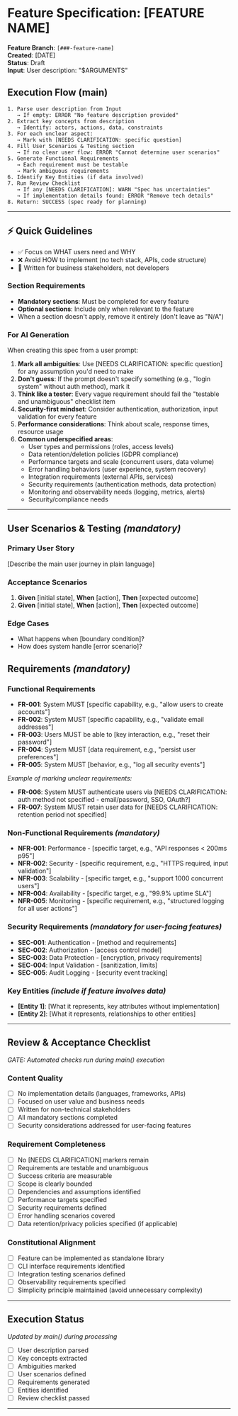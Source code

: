 # Feature Specification: [FEATURE NAME]

**Feature Branch**: `[###-feature-name]`  
**Created**: [DATE]  
**Status**: Draft  
**Input**: User description: "$ARGUMENTS"

## Execution Flow (main)

```
1. Parse user description from Input
   → If empty: ERROR "No feature description provided"
2. Extract key concepts from description
   → Identify: actors, actions, data, constraints
3. For each unclear aspect:
   → Mark with [NEEDS CLARIFICATION: specific question]
4. Fill User Scenarios & Testing section
   → If no clear user flow: ERROR "Cannot determine user scenarios"
5. Generate Functional Requirements
   → Each requirement must be testable
   → Mark ambiguous requirements
6. Identify Key Entities (if data involved)
7. Run Review Checklist
   → If any [NEEDS CLARIFICATION]: WARN "Spec has uncertainties"
   → If implementation details found: ERROR "Remove tech details"
8. Return: SUCCESS (spec ready for planning)
```

---

## ⚡ Quick Guidelines

- ✅ Focus on WHAT users need and WHY
- ❌ Avoid HOW to implement (no tech stack, APIs, code structure)
- 👥 Written for business stakeholders, not developers

### Section Requirements

- **Mandatory sections**: Must be completed for every feature
- **Optional sections**: Include only when relevant to the feature
- When a section doesn't apply, remove it entirely (don't leave as "N/A")

### For AI Generation

When creating this spec from a user prompt:

1. **Mark all ambiguities**: Use [NEEDS CLARIFICATION: specific question] for any assumption you'd need to make
2. **Don't guess**: If the prompt doesn't specify something (e.g., "login system" without auth method), mark it
3. **Think like a tester**: Every vague requirement should fail the "testable and unambiguous" checklist item
4. **Security-first mindset**: Consider authentication, authorization, input validation for every feature
5. **Performance considerations**: Think about scale, response times, resource usage
6. **Common underspecified areas**:
   - User types and permissions (roles, access levels)
   - Data retention/deletion policies (GDPR compliance)
   - Performance targets and scale (concurrent users, data volume)
   - Error handling behaviors (user experience, system recovery)
   - Integration requirements (external APIs, services)
   - Security requirements (authentication methods, data protection)
   - Monitoring and observability needs (logging, metrics, alerts)
   - Security/compliance needs

---

## User Scenarios & Testing _(mandatory)_

### Primary User Story

[Describe the main user journey in plain language]

### Acceptance Scenarios

1. **Given** [initial state], **When** [action], **Then** [expected outcome]
2. **Given** [initial state], **When** [action], **Then** [expected outcome]

### Edge Cases

- What happens when [boundary condition]?
- How does system handle [error scenario]?

## Requirements _(mandatory)_

### Functional Requirements

- **FR-001**: System MUST [specific capability, e.g., "allow users to create accounts"]
- **FR-002**: System MUST [specific capability, e.g., "validate email addresses"]
- **FR-003**: Users MUST be able to [key interaction, e.g., "reset their password"]
- **FR-004**: System MUST [data requirement, e.g., "persist user preferences"]
- **FR-005**: System MUST [behavior, e.g., "log all security events"]

_Example of marking unclear requirements:_

- **FR-006**: System MUST authenticate users via [NEEDS CLARIFICATION: auth method not specified - email/password, SSO, OAuth?]
- **FR-007**: System MUST retain user data for [NEEDS CLARIFICATION: retention period not specified]

### Non-Functional Requirements _(mandatory)_

- **NFR-001**: Performance - [specific target, e.g., "API responses < 200ms p95"]
- **NFR-002**: Security - [specific requirement, e.g., "HTTPS required, input validation"]
- **NFR-003**: Scalability - [specific target, e.g., "support 1000 concurrent users"]
- **NFR-004**: Availability - [specific target, e.g., "99.9% uptime SLA"]
- **NFR-005**: Monitoring - [specific requirement, e.g., "structured logging for all user actions"]

### Security Requirements _(mandatory for user-facing features)_

- **SEC-001**: Authentication - [method and requirements]
- **SEC-002**: Authorization - [access control model]
- **SEC-003**: Data Protection - [encryption, privacy requirements]
- **SEC-004**: Input Validation - [sanitization, limits]
- **SEC-005**: Audit Logging - [security event tracking]

### Key Entities _(include if feature involves data)_

- **[Entity 1]**: [What it represents, key attributes without implementation]
- **[Entity 2]**: [What it represents, relationships to other entities]

---

## Review & Acceptance Checklist

_GATE: Automated checks run during main() execution_

### Content Quality

- [ ] No implementation details (languages, frameworks, APIs)
- [ ] Focused on user value and business needs
- [ ] Written for non-technical stakeholders
- [ ] All mandatory sections completed
- [ ] Security considerations addressed for user-facing features

### Requirement Completeness

- [ ] No [NEEDS CLARIFICATION] markers remain
- [ ] Requirements are testable and unambiguous
- [ ] Success criteria are measurable
- [ ] Scope is clearly bounded
- [ ] Dependencies and assumptions identified
- [ ] Performance targets specified
- [ ] Security requirements defined
- [ ] Error handling scenarios covered
- [ ] Data retention/privacy policies specified (if applicable)

### Constitutional Alignment

- [ ] Feature can be implemented as standalone library
- [ ] CLI interface requirements identified
- [ ] Integration testing scenarios defined
- [ ] Observability requirements specified
- [ ] Simplicity principle maintained (avoid unnecessary complexity)

---

## Execution Status

_Updated by main() during processing_

- [ ] User description parsed
- [ ] Key concepts extracted
- [ ] Ambiguities marked
- [ ] User scenarios defined
- [ ] Requirements generated
- [ ] Entities identified
- [ ] Review checklist passed

---
